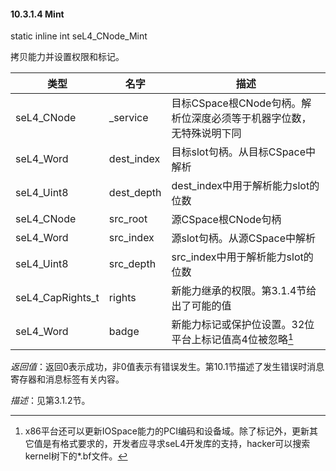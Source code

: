 #### 10.3.1.4  Mint

static inline int seL4_CNode_Mint

拷贝能力并设置权限和标记。

类型 | 名字 | 描述
--- | --- | ---
seL4_CNode | _service | 目标CSpace根CNode句柄。解析位深度必须等于机器字位数，无特殊说明下同
seL4_Word | dest_index | 目标slot句柄。从目标CSpace中解析
seL4_Uint8 | dest_depth | dest_index中用于解析能力slot的位数
seL4_CNode | src_root | 源CSpace根CNode句柄
seL4_Word | src_index | 源slot句柄。从源CSpace中解析
seL4_Uint8 | src_depth | src_index中用于解析能力slot的位数
seL4_CapRights_t | rights | 新能力继承的权限。第3.1.4节给出了可能的值
seL4_Word | badge | 新能力标记或保护位设置。32位平台上标记值高4位被忽略[^1]

*返回值*：返回0表示成功，非0值表示有错误发生。第10.1节描述了发生错误时消息寄存器和消息标签有关内容。

*描述*：见第3.1.2节。

[^1]: x86平台还可以更新IOSpace能力的PCI编码和设备域。除了标记外，更新其它值是有格式要求的，开发者应寻求seL4开发库的支持，hacker可以搜索kernel树下的*.bf文件。
